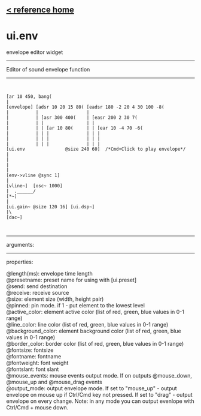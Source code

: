 [< reference home](index.html)
---

# ui.env


envelope editor widget

---

Editor of sound envelope function
<br>


---


```


[ar 10 450, bang(
|
[envelope] [adsr 10 20 15 80( [eadsr 180 -2 20 4 30 100 -8(
|          |                  |
|          | [asr 300 400(    | [easr 200 2 30 7(
|          | |                | |
|          | | [ar 10 80(     | | [ear 10 -4 70 -6(
|          | | |              | | |
|          | | |              | | |
|          | | |              | | |
[ui.env               @size 240 60]  /*Cmd+Click to play envelope*/
|
|
|
|
[env->vline @sync 1]
|
[vline~]  [osc~ 1000]
|  .______/
[*~]
|
[ui.gain~ @size 120 16] [ui.dsp~]
|\
[dac~]

            
```

---
arguments:


---
properties:

@length(ms): 
            envelope time length<br>
@presetname: preset name for using with
            [ui.preset]<br>
@send: send destination<br>
@receive: receive source<br>
@size: element size (width, height
            pair)<br>
@pinned: pin mode. if 1 - put element
            to the lowest level<br>
@active_color: element active color
            (list of red, green, blue values in 0-1 range)<br>
@line_color: line color (list of
            red, green, blue values in 0-1 range)<br>
@background_color: element
            background color (list of red, green, blue values in 0-1 range)<br>
@border_color: border color (list
            of red, green, blue values in 0-1 range)<br>
@fontsize: 
            fontsize<br>
@fontname: fontname<br>
@fontweight: font
            weight<br>
@fontslant: font
            slant<br>
@mouse_events: mouse events output
            mode. If on outputs @mouse_down, @mouse_up and @mouse_drag events<br>
@output_mode: 
            output envelope mode. If set to &#34;mouse_up&#34; - output envelope on mouse up if Ctrl/Cmd
            key not pressed. If set to &#34;drag&#34; - output envelope on every change. Note: in any mode
            you can output evenlope with Ctrl/Cmd + mouse down.<br>

